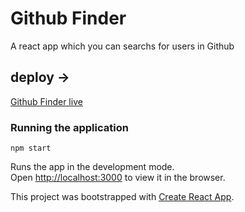 

# Github Finder

A react app which you can searchs for users in Github

## deploy ->

[Github Finder live](https://githubfinderfelipeantonio.netlify.app/)

### Running the application 

`npm start`

Runs the app in the development mode.<br />
Open [http://localhost:3000](http://localhost:3000) to view it in the browser.


This project was bootstrapped with [Create React App](https://github.com/facebook/create-react-app).
